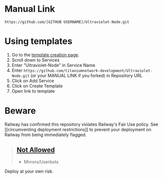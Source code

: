 # Manual Link

`https://github.com/[GITHUB USERNAME]/Ultraviolet-Node.git`

# Using templates

1. Go to the [template creation page](https://railway.app/button).
2. Scroll down to Services
3. Enter "Ultraviolet-Node" in Service Name
4. Enter `https://github.com/titaniumnetwork-development/Ultraviolet-Node.git` (or your MANUAL LINK if you forked) in Repository URL
5. Click on Add Service
6. Click on Create Template
7. Open link to template

# Beware

Railway has confirmed this repository violates Railway's Fair Use policy. See [[circumventing deployment restrictions]] to prevent your deployment on Railway from being immediately flagged.

> ## [Not Allowed](https://railway.app/legal/fair-use)
>
> - Mirrors/Userbots

Deploy at your own risk.
